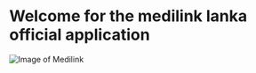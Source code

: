 # Welcome for the medilink lanka official application
![Image of Medilink](https://www.medilinkworld.com/images/imageLanka12.jpg)
